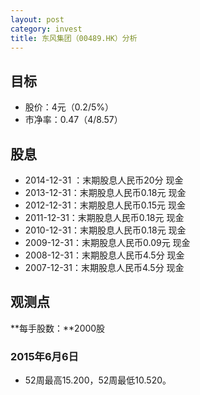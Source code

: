 ```yaml
---
layout: post
category: invest
title: 东风集团（00489.HK）分析
---
```


## 目标 ##

- 股价：4元（0.2/5%）
- 市净率：0.47（4/8.57）

## 股息 ##

- 2014-12-31	：末期股息人民币20分 现金	
- 2013-12-31：末期股息人民币0.18元 现金
- 2012-12-31：末期股息人民币0.15元 现金
- 2011-12-31：末期股息人民币0.18元 现金
- 2010-12-31：末期股息人民币0.18元 现金
- 2009-12-31：末期股息人民币0.09元 现金
- 2008-12-31：末期股息人民币4.5分	现金
- 2007-12-31：末期股息人民币4.5分	现金

## 观测点 ##

**每手股数：**2000股

### 2015年6月6日 ###

- 52周最高15.200，52周最低10.520。
